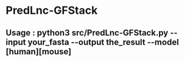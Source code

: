 # PredLnc-GFStack
## Usage : python3 src/PredLnc-GFStack.py --input your_fasta --output the_result --model [human][mouse]
